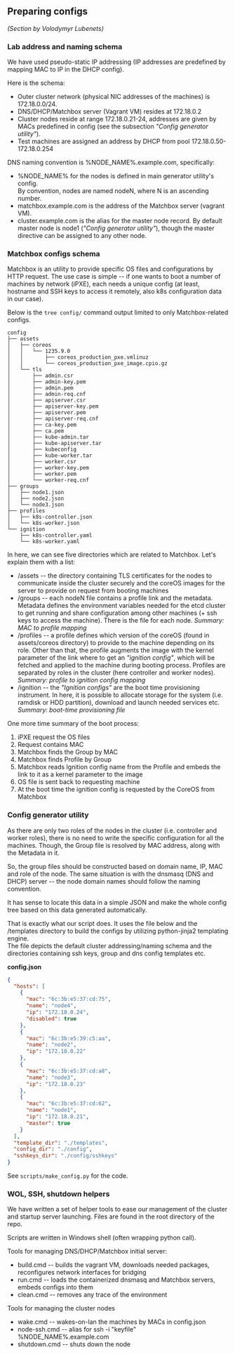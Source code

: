 ## Preparing configs

_(Section by Volodymyr Lubenets)_

### Lab address and naming schema

We have used pseudo-static IP addressing (IP addresses are predefined by mapping MAC to IP in the DHCP config).

Here is the schema:

* Outer cluster network (physical NIC addresses of the machines) is 172.18.0.0/24.
* DNS/DHCP/Matchbox server (Vagrant VM) resides at 172.18.0.2
* Cluster nodes reside at range 172.18.0.21-24, addresses are given by MACs predefined in config (see the subsection *"Config generator utility"*).
* Test machines are assigned an address by DHCP from pool 172.18.0.50-172.18.0.254

DNS naming convention is %NODE_NAME%.example.com, specifically:

* %NODE_NAME% for the nodes is defined in main generator utility's config.  
By convention, nodes are named nodeN, where N is an ascending number.
* matchbox.example.com is the address of the Matchbox server (vagrant VM).
* cluster.example.com is the alias for the master node record. By default master node is node1 (*"Config generator utility"*), though the master directive can be assigned to any other node.

### Matchbox configs schema

Matchbox is an utility to provide specific OS files and configurations by HTTP request. The use case is simple -- if one wants to boot a number of machines by network (iPXE), each needs a unique config (at least, hostname and SSH keys to access it remotely, also k8s configuration data in our case).

Below is the `tree config/` command output limited to only Matchbox-related configs.

```
config
├── assets
│   ├── coreos
│   │   └── 1235.9.0
│   │       ├── coreos_production_pxe.vmlinuz
│   │       └── coreos_production_pxe_image.cpio.gz
│   └── tls
│       ├── admin.csr
│       ├── admin-key.pem
│       ├── admin.pem
│       ├── admin-req.cnf
│       ├── apiserver.csr
│       ├── apiserver-key.pem
│       ├── apiserver.pem
│       ├── apiserver-req.cnf
│       ├── ca-key.pem
│       ├── ca.pem
│       ├── kube-admin.tar
│       ├── kube-apiserver.tar
│       ├── kubeconfig
│       ├── kube-worker.tar
│       ├── worker.csr
│       ├── worker-key.pem
│       ├── worker.pem
│       └── worker-req.cnf
├── groups
│   ├── node1.json
│   ├── node2.json
│   └── node3.json
├── profiles
│   ├── k8s-controller.json
│   └── k8s-worker.json
└── ignition
    ├── k8s-controller.yaml
    └── k8s-worker.yaml
```

In here, we can see five directories which are related to Matchbox. Let's explain them with a list:

* /assets -- the directory containing TLS certificates for the nodes to communicate inside the cluster securely and the coreOS images for the server to provide on request from booting machines  
* /groups -- each nodeN file contains a profile link and the metadata. Metadata defines the environment variables needed for the etcd cluster to get running and share configuration among other machines (+ ssh keys to access the machine). There is the file for each node. *Summary: MAC to profile mapping*  
* /profiles -- a profile defines which version of the coreOS (found in assets/coreos directory) to provide to the machine depending on its role. Other than that, the profile augments the image with the kernel parameter of the link where to get an *"ignition config"*, which will be fetched and applied to the machine during booting process. Profiles are separated by roles in the cluster (here controller and worker nodes). *Summary: profile to ignition config mapping*  
* /ignition -- the *"Ignition configs"* are the boot time provisioning instrument. In here, it is possible to allocate storage for the system (i.e. ramdisk or HDD partition), download and launch needed services etc. *Summary: boot-time provisioning file*  

One more time summary of the boot process:

1. iPXE request the OS files
2. Request contains MAC
3. Matchbox finds the Group by MAC
4. Matchbox finds Profile by Group
5. Matchbox reads Ignition config name from the Profile and embeds the link to it as a kernel parameter to the image
6. OS file is sent back to requesting machine
7. At the boot time the ignition config is requested by the CoreOS from Matchbox

### Config generator utility

As there are only two roles of the nodes in the cluster (i.e. controller and worker roles), there is no need to write the specific configuration for all the machines. Though, the Group file is resolved by MAC address, along with the Metadata in it.

So, the group files should be constructed based on domain name, IP, MAC and role of the node. The same situation is with the dnsmasq (DNS and DHCP) server -- the node domain names should follow the naming convention.

It has sense to locate this data in a simple JSON and make the whole config tree based on this data generated automatically.

That is exactly what our script does. It uses the file below and the /templates directory to build the configs by utilizing python-jinja2 templating engine.  
The file depicts the default cluster addressing/naming schema and the directories containing ssh keys, group and dns config templates etc.

**config.json**
```json
{
  "hosts": [
    {
      "mac": "6c:3b:e5:37:cd:75",
      "name": "node4",
      "ip": "172.18.0.24",
      "disabled": true
    },
    {
      "mac": "6c:3b:e5:39:c5:aa",
      "name": "node2",
      "ip": "172.18.0.22"
    },
    {
      "mac": "6c:3b:e5:37:cd:a8",
      "name": "node3",
      "ip": "172.18.0.23"
    },
    {
      "mac": "6c:3b:e5:37:cd:62",
      "name": "node1",
      "ip": "172.18.0.21",
      "master": true
    }
  ],
  "template_dir": "./templates",
  "config_dir": "./config",
  "sshkeys_dir": "./config/sshkeys"
}

```

See `scripts/make_config.py` for the code.


### WOL, SSH, shutdown helpers

We have written a set of helper tools to ease our management of the cluster and startup server launching. Files are found in the root directory of the repo.

Scripts are written in Windows shell (often wrapping python call).

Tools for managing DNS/DHCP/Matchbox initial server:

* build.cmd -- builds the vagrant VM, downloads needed packages, reconfigures network interfaces for bridging
* run.cmd -- loads the containerized dnsmasq and Matchbox servers, embeds configs into them
* clean.cmd -- removes any trace of the environment

Tools for managing the cluster nodes

* wake.cmd -- wakes-on-lan the machines by MACs in config.json
* node-ssh.cmd -- alias for ssh -i "keyfile" %NODE_NAME%.example.com
* shutdown.cmd -- shuts down the node

